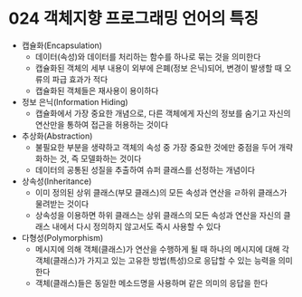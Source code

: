 # 024 객체지향 프로그래밍 언어의 특징

- 캡슐화(Encapsulation)
  - 데이터(속성)와 데이터를 처리하는 함수를 하나로 묶는 것을 의미한다
  - 캡슐화된 객체의 세부 내용이 외부에 은폐(정보 은닉)되어, 변경이 발생할 때 오류의 파급 효과가 적다
  - 캡슐화된 객체들은 재사용이 용이하다
- 정보 은닉(Information Hiding)
  - 캡슐화에서 가장 중요한 개념으로, 다른 객체에게 자신의 정보를 숨기고 자신의 연산만을 통하여 접근을 허용하는 것이다
- 추상화(Abstraction)
  - 불필요한 부분을 생략하고 객체의 속성 중 가장 중요한 것에만 중점을 두어 개략화하는 것, 즉 모델화하는 것이다
  - 데이터의 공통된 성질을 추출하여 슈퍼 클래스를 선정하는 개념이다
- 상속성(Inheritance)
  - 이미 정의된 상위 클래스(부모 클래스)의 모든 속성과 연산을 ㄹ하위 클래스가 물려받는 것이다
  - 상속성을 이용하면 하위 클래스는 상위 클래스의 모든 속성과 연산을 자신의 클래스 내에서 다시 정의하지 않고서도 즉시 사용할 수 있다
- 다형성(Polymorphism)
  - 메시지에 의해 객체(클래스)가 연산을 수행하게 될 때 하나의 메시지에 대해 각 객체(클래스)가 가지고 있는 고유한 방법(특성)으로 응답할 수 있는 능력을 의미한다
  - 객체(클래스)들은 동일한 메소드명을 사용하며 같은 의미의 응답을 한다